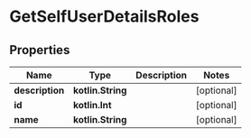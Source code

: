 
# GetSelfUserDetailsRoles

## Properties
| Name | Type | Description | Notes |
| ------------ | ------------- | ------------- | ------------- |
| **description** | **kotlin.String** |  |  [optional] |
| **id** | **kotlin.Int** |  |  [optional] |
| **name** | **kotlin.String** |  |  [optional] |




